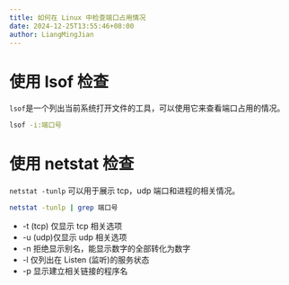 ```yaml
---
title: 如何在 Linux 中检查端口占用情况
date: 2024-12-25T13:55:46+08:00
author: LiangMingJian
---
```


# 使用 lsof 检查

`lsof`是一个列出当前系统打开文件的工具，可以使用它来查看端口占用的情况。

```bash
lsof -i:端口号
```

# 使用 netstat 检查

`netstat -tunlp` 可以用于展示 tcp，udp 端口和进程的相关情况。

```bash
netstat -tunlp | grep 端口号
```

- -t (tcp) 仅显示 tcp 相关选项
- -u (udp)仅显示 udp 相关选项
- -n 拒绝显示别名，能显示数字的全部转化为数字
- -l 仅列出在 Listen (监听)的服务状态
- -p 显示建立相关链接的程序名
